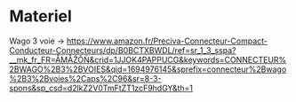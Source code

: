 # Materiel

Wago 3 voie -> https://www.amazon.fr/Preciva-Connecteur-Compact-Conducteur-Connecteurs/dp/B0BCTXBWDL/ref=sr_1_3_sspa?__mk_fr_FR=ÅMÅŽÕÑ&crid=1JJOK4PAPPUCG&keywords=CONNECTEUR%2BWAGO%2B3%2BVOIES&qid=1694976145&sprefix=connecteur%2Bwago%2B3%2Bvoies%2Caps%2C96&sr=8-3-spons&sp_csd=d2lkZ2V0TmFtZT1zcF9hdGY&th=1



